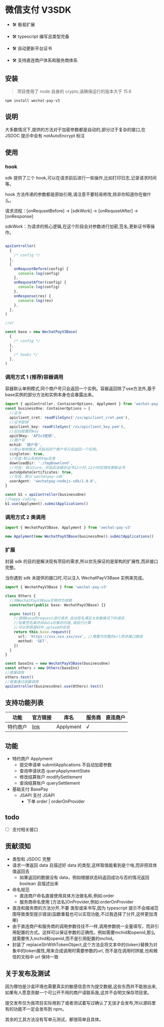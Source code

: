 # 微信支付 V3SDK

- 🛠️ 极易扩展

- 🛠️ typescript 编写且类型完备

- 🛠️ 自动更新平台证书

- 🛠️ 支持直连商户体系和服务商体系

## 安装

> 项目使用了 node 自身的 crypto,请确保运行的版本大于 15.6

```dash
npm install wechat-pay-v3
```

## 说明

大多数情况下,提供的方法对于加密参数都是自动的,部分过于复杂的接口,在 JSDOC 提示中会有 notAutoEncrypt 标注

## 使用

### hook

sdk 提供了三个 hook,可以在请求前后进行一些操作,比如打印日志,记录请求时间等。

hook 方法传递的参数都是原始引用,请注意不要轻易修改,除非你知道你在做什么。

请求流程：[onRequsetBefore] -> [sdkWork] -> [onRequsetAfter] -> [onResponse]

sdkWork：为请求的核心逻辑,在这个阶段会对参数进行加密,签名,更新证书等操作。

```typescript

apiController(
  {
    /* config */
  },
  {
    onRequsetBefore(config) {
      console.log(config)
    },
    onRequsetAfter(config) {
      console.log(config)
    },
    onResponse(res) {
      console.log(res)
    },
  },
)

//or

const base = new WechatPayV3Base(
  {
    /* config */
  },
  {
    /* hooks */
  },
)

```

### 调用方式 1 (推荐)容器调用

容器默认单例模式,同个商户号只会返回一个实例。容器返回除了use方法外,基于base实例的部分方法和实例本身也会暴露出来。

```typescript
import { apiController, ContainerOptions, Applyment } from 'wechat-pay-v3'
const businessOne: ContainerOptions = {
  //证书
  apiclient_cret: readFileSync('/xx/apiclient_cret.pem'),
  //证书密钥
  apiclient_key: readFileSync('/xx/apiclient_key.pem'),
  //后台配置的key
  apiV3Key: 'APIv3密钥',
  //商户号
  mchid: '商户号',
  //默认单例模式,开启后同个商户号只会返回一个实例。
  singleton: true,
  //可选:默认系统的tmp目录
  downloadDir: './tmpDownlond',
  //可选: 默认ture。开启后会缓存证书12小时,12小时后惰性更新证书
  autoUpdateCertificates: true,
  //可选，默认'wechatpay-sdk'
  userAgent: 'wechatpay-nodejs-sdk/1.0.0',
}

const b1 = apiController(businessOne)
//happy coding....
b1.use(Applyment).submitApplications()
```

### 调用方式 2 类调用

```typescript
import { WechatPayV3Base, Applyment } from 'wechat-pay-v3'

new Applyment(new WechatPayV3Base(businessOne)).submitApplications()
```

### 扩展

封装 sdk 的目的是解决现有项目的需求,所以优先保证的是架构的扩展性,而非接口完整。

当你遇到 sdk 未提供的接口时,可以注入 WechatPayV3Base 实例来完成。

```typescript
import { WechatPayV3Base } from 'wechat-pay-v3'

class Others {
  //将WechatPayV3Base实例作为依赖
  constructor(public base: WechatPayV3Base) {}

  async test() {
    //调用base的request进行请求.自动签名满足大多数情况下的请求.
    //如果签名串并非data对象的内容,请自行计算
    //可以参照源码中_upload的实现
    return this.base.request({
      url: 'https://xxx.xxx.xxx/xxx', //需要为完整的url而非接口路径
      method: 'GET',
    })
  }
}

const baseIns = new WechatPayV3Base(businessOne)
const others = new Others(baseIns)
//直接调用
others.test()
//或者通过容器调用
apiController(businessOne).use(Others).test()
```

## 支持功能列表

| 功能     | 官方链接                                                                             | 库名      | 服务商 | 直连商户 |
| -------- | ------------------------------------------------------------------------------------ | --------- | ------ | -------- |
| 特约商户 | [link](https://pay.weixin.qq.com/wiki/doc/apiv3_partner/open/pay/chapter7_1_4.shtml) | Applyment | √      |          |

## 功能

- 特约商户 Applyment
  - 提交申请单 submitApplications 不自动加密参数
  - 查询申请状态 queryApplymentState
  - 修改结算账户 modifySettlement
  - 查询结算账户 querySettlement
- 基础支付 BasePay
  - JSAPI 支付 JSAPI
    - 下单 order | orderOnProvider

## todo

- [ ] 支付相关接口

## 贡献须知

- 类型和 JSDOC 完整
- 请求一律返回 data 且描述好 data 的类型,这样取值能看到是个啥,而非把具体值返回去
  - 如果返回的数据没有 data，例如根据状态码返回成功与否的情况返回 boolean 且描述出来
- 命名规范
  - 直连商户命名直接使用具体方法做名称,例如:order
  - 服务商命名使用 [方法名]OnProvider,例如:orderOnProvider
- 直连和服务商的方法分开,不要 类型或来书写,因为 typescript 提示不会缩减范围导致类型提示错误(函数重载也可以实现功能,不过我选择了分开,这样更加清晰)
- 由于直连商户和服务商的调用参数往往不一样,调用参数统一全量填写，而非引用配置的方式。这样可以保证参数的正确性。例如需要mchid和openid,那么就需要传入mchid和openid,而不是引用配置的mchid。
- 封装了 replaceStrWithTokenObject,这个方法会将文本中的{token}替换为对象中的token属性,用来合成调用时需要参数的url, 而不是在调用时拼接,也和微信的文档中 url 保持一致

## 关于发布及测试

因为哪怕是沙盒环境也需要真实的敏感信息作为提交数据,这些东西并不能放出来,如果有人愿意贡献一个可公开不用的商户请联系我,这并不会明文保存项目里。

提交发布仅为我项目实际用到了或者测试着写过确认了无误才会发布,所以源码里有的功能不一定会发布到 npm。

其余的工具方法没有写单元测试，都很简单且具体。
